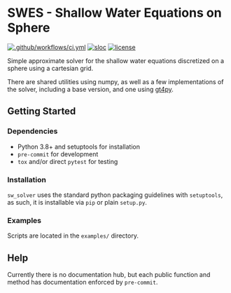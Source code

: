 # SWES - Shallow Water Equations on Sphere

[![.github/workflows/ci.yml](https://github.com/ai2cm/sw_solver/actions/workflows/ci.yml/badge.svg)](https://github.com/ai2cm/sw_solver/actions/workflows/ci.yml)
[![sloc](https://img.shields.io/tokei/lines/github/ai2cm/sw_solver)](https://github.com/ai2cm/sw_solver)
[![license](https://img.shields.io/github/license/ai2cm/sw_solver)](https://github.com/ai2cm/sw_solver/blob/main/LICENSE)

Simple approximate solver for the shallow water equations discretized on a sphere using a cartesian grid.

There are shared utilities using numpy, as well as a few implementations of the solver, including a base version, and one using [gt4py](https://github.com/GridTools/gt4py).

## Getting Started

### Dependencies

- Python 3.8+ and setuptools for installation
- `pre-commit` for development
- `tox` and/or direct `pytest` for testing

### Installation

`sw_solver` uses the standard python packaging guidelines with `setuptools`,
as such, it is installable via `pip` or plain `setup.py`.

### Examples

Scripts are located in the `examples/` directory.

## Help

Currently there is no documentation hub, but each public function and method has documentation enforced by `pre-commit`.
